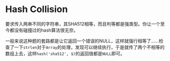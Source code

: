 # Hash Collision

要求传入两串不同的字符串，其SHA512相等，而且判等都是强类型。你让一个至今都没有碰撞过的hash算法很无奈。

一般来说这种题的套路都是让它返回一个错误的NULL，这样就强行相等了……检查了一下`strlen`对于`Array`的处理，发现可以继续执行，于是就传了两个不相等的数组上去，这样`hash('sha512', $)`的返回值都是`NULL`即可。
